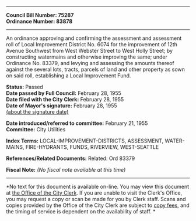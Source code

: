 * * * * *  
  
**Council Bill Number: [](#h0)[](#h2)75287**   
**Ordinance Number: 83878**  
  
* * * * *  
  
An ordinance approving and confirming the assessment and assessment roll of Local Improvement District No. 6074 for the improvement of 12th Avenue Southwest from West Webster Street to West Holly Street; by constructing watermains and otherwise improving the same; under Ordinance No. 83379, and levying and assessing the amounts thereof against the several lots, tracts, parcels of land and other property as sown on said roll, establishing a Local Improvement Fund.  
  
**Status:** Passed   
**Date passed by Full Council:** February 28, 1955   
**Date filed with the City Clerk:** February 28, 1955   
**Date of Mayor's signature:** February 28, 1955   
[(about the signature date)](/~public/approvaldate.htm)   
  
  
**Date introduced/referred to committee:** February 21, 1955   
**Committee:** City Utilities   
  
**Index Terms:** LOCAL-IMPROVEMENT-DISTRICTS, ASSESSMENT, WATER-MAINS, FIRE-HYDRANTS, FUNDS, RIVERVIEW, WEST-SEATTLE  
  
**References/Related Documents:** Related: Ord 83379  
  
**Fiscal Note:** *(No fiscal note available at this time)*  
  
* * * * *  
  
*No text for this document is available on-line. You may view this document at [the Office of the City Clerk](http://www.seattle.gov/leg/clerk/contactUs.htm). If you are unable to visit the Clerk's Office, you may request a copy or scan be made for you by Clerk staff. Scans and copies provided by the Office of the City Clerk are subject to [copy fees](http://clerk.seattle.gov/~public/clerkfees.htm), and the timing of service is dependent on the availability of staff. *  
  
  
